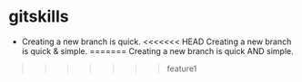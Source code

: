 # gitskills
* Creating a new branch is quick.
<<<<<<< HEAD
Creating a new branch is quick & simple.
=======
Creating a new branch is quick AND simple.
>>>>>>> feature1
